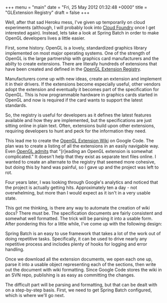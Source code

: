+++
menu = "main"
date = "Fri, 25 May 2012 01:32:48 +0000"
title = "GLExtension Registry"
draft = false
+++


Well, after that sad Heroku mess, I've given up temporarily on cloud experiments (although, I will probably look into <a title="Cloud Foundry" href="http://www.cloudfoundry.com/">Cloud Foundry</a> once I get interested again). Instead, lets take a look at Spring Batch in order to make OpenGL developers lives a little easier.

First, some history. OpenGL is a lovely, standardized graphics library implemented on most major operating systems. One of the strength of OpenGL is the large partnership with graphics card manufacturers and the abilty to create extensions. There are literally hundreds of extensions that have been created and defined in the <a title="OpenGL Extension Registry" href="http://www.opengl.org/registry/">OpenGL Extension Registry</a>.

Manufacturers come up with new ideas, create an extension and implement it in their drivers. If the extensions become especially useful, other vendors adopt the extension and eventually it becomes part of the specification for OpenGL. This is how programmable hardware in graphics cards started in OpenGL and now is required if the card wants to support the latest standards.

So, the registry is useful for developers as it defines the latest features available and how they are implemented, but the specifications are just sitting online in plain text. Often, extensions build upon other extensions, requiring developers to hunt and peck for the information they need.

This lead me to create the <a title="GLExtensions" href="http://code.google.com/p/glextensions/">OpenGL Extension Wiki</a> on Google Code. The plan was to create a listing of all the extensions in an easily navigable way. Even <a href="http://www.opengl.org/wiki/OpenGL_Extensions">OpenGL admits</a> that "[r]eading an OpenGL extension is somewhat complicated." It doesn't help that they exist as separate text files online. I wanted to create an alternate to the registry that seemed more cohesive, but doing this by hand was painful, so I gave up and the project was left to rot.

Four years later, I was looking through Google's analytics and noticed that the project is actually getting hits. Approximately ten a day - not overwhelming, but more than I would expect as it isn't in a very usable state.

This got me thinking, is there any way to automate the creation of wiki docs? There must be. The specification documents are fairly consistent and somewhat well formatted. The trick will be parsing it into a usable form. After pondering this for a little while, I've come up with the following design:

Spring Batch is an easy to use framework that takes a  lot of the work out of doing repetitive tasks. Specifically, it can be used to drive nearly any repetitive process and inclodes plenty of hooks for logging and error handling.

Once we download all the extension documents, we open each one up, parse it into a usable object representing each of the sections, then write out the document with wiki formatting. Since Google Code stores the wiki in an SVN repo, publishing is as easy as committing the changes.

The difficult part will be parsing and formatting, but that can be dealt with on a step-by-step basis. First, we need to get Spring Batch configured, which is where we'll go next.
